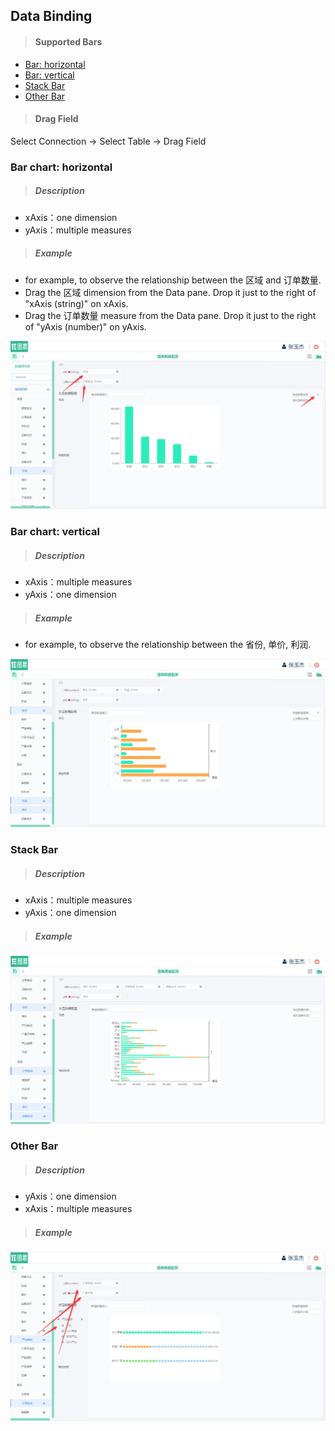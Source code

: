 
## Data Binding

>#### Supported Bars

* [Bar: horizontal](#基础柱状图)
* [Bar: vertical](#条形图)
* [Stack Bar](#堆积条形图)
* [Other Bar](#水平多色打点图)

>#### Drag Field

 Select Connection -> Select Table  -> Drag Field



### <span id="基础柱状图"> Bar chart: horizontal </span>

>##### Description

 * xAxis：one dimension
 * yAxis：multiple measures

>##### Example

 * for example, to observe the relationship between the 区域 and 订单数量.
 * Drag the 区域 dimension from the Data pane. Drop it just to the right of "xAxis (string)" on xAxis.
 * Drag the 订单数量 measure from the Data pane. Drop it just to the right of "yAxis (number)" on yAxis.

![](/assets/charts/charts_jczzt.jpg)


### <span id="条形图">Bar chart: vertical  </span>

>##### Description

 * xAxis：multiple measures
 * yAxis：one dimension

>##### Example

 * for example, to observe the relationship between the 省份, 单价, 利润.

![](/assets/charts/charts_txt.jpg)




### <span id="堆积条形图">Stack Bar</span>

>##### Description

 * xAxis：multiple measures
 * yAxis：one dimension

>##### Example

![](/assets/charts/charts_djtxt.jpg)



### <span id="水平多色打点图">Other Bar </span>

>##### Description

 * yAxis：one dimension
 * xAxis：multiple measures

>##### Example

![](/assets/charts/chart_spdsdd.jpg)
